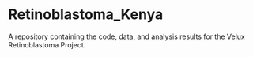 # Retinoblastoma_Kenya
A repository containing the code, data, and analysis results for the Velux Retinoblastoma Project.  
